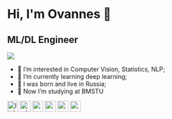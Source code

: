 # Hi, I'm Ovannes 🍌
## ML/DL Engineer

![](https://komarev.com/ghpvc/?username=Ovannes24)

+ 🍕 I’m interested in Computer Vision, Statistics, NLP;
+ 🍍 I’m currently learning deep learning;
+ 🍩 I was born and live in Russia;
+ 🍫 Now I’m studying at BMSTU


<a href="https://www.linkedin.com/in/Ovannes24/" rel="nofollow"><img alt='linkedin' src="https://camo.githubusercontent.com/c749b396e7ba6accd23b1c6eba65899da6eef00580159dd75bb3b858218ed11c/68747470733a2f2f6d656b65732e636f6d2f6170702f75706c6f6164732f323032302f31322f6c696e6b6564696e2d6c6f676f2e706e67" alt="drawing" width="25"/></a>
<a href="https://wa.me/79779430554" rel="nofollow"><img alt='whatsapp' src="https://camo.githubusercontent.com/99bf8286fe7654be550a1d29729b83ba273ea5ab492060be2dc7e9556bfda6ba/68747470733a2f2f75706c6f61642e77696b696d656469612e6f72672f77696b6970656469612f636f6d6d6f6e732f7468756d622f362f36622f57686174734170702e7376672f3230343470782d57686174734170702e7376672e706e67" alt="drawing" width="25"/></a>
<a href="https://www.instagram.com/ovasarg/" rel="nofollow"><img alt='penis' src="https://raw.githubusercontent.com/rahuldkjain/github-profile-readme-generator/master/src/images/icons/Social/instagram.svg" alt="drawing" width="25"/></a>
<a href="https://vk.com/idovan" rel="nofollow"><img alt='penis' src="https://camo.githubusercontent.com/7399449609164e85433bdd796c5e5b9a289914c7fa2cb42e2ba22ce034438e73/68747470733a2f2f63646e2e776f726c64766563746f726c6f676f2e636f6d2f6c6f676f732f766b2d636f6d2d6c6f676f2e737667" alt="drawing" width="25"/></a>
<a href="https://www.kaggle.com/ovannessargsyan" rel="nofollow"><img alt='penis' src="https://camo.githubusercontent.com/0639f0f15597383fc356bcf228d81e43f489be49223483a2bdeb0eebf2c702bd/68747470733a2f2f63646e342e69636f6e66696e6465722e636f6d2f646174612f69636f6e732f6c6f676f732d616e642d6272616e64732f3531322f3138395f4b6167676c655f6c6f676f5f6c6f676f732d3531322e706e67" alt="drawing" width="25"/></a>
<a href="https://hh.ru/resume/d00f7003ff0aef970d0039ed1f57626e55766c" rel="nofollow"><img alt='penis' src="https://camo.githubusercontent.com/98bd9a990d1b52d88bbfdcc156ed25000d020e9b0e1d8be45e141b8ce5a309d4/68747470733a2f2f7374617469632e74696c646163646e2e636f6d2f74696c64333436332d333133352d343333352d613236362d3331363336313334333433372f556e7469746c65642d312d30312e706e67" alt="drawing" width="25"/></a>
